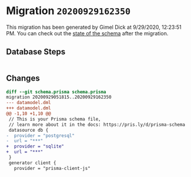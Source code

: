 # Migration `20200929162350`

This migration has been generated by Gimel Dick at 9/29/2020, 12:23:51 PM.
You can check out the [state of the schema](./schema.prisma) after the migration.

## Database Steps

```sql

```

## Changes

```diff
diff --git schema.prisma schema.prisma
migration 20200929051815..20200929162350
--- datamodel.dml
+++ datamodel.dml
@@ -1,10 +1,10 @@
 // This is your Prisma schema file,
 // learn more about it in the docs: https://pris.ly/d/prisma-schema
 datasource db {
-  provider = "postgresql"
-  url = "***"
+  provider = "sqlite"
+  url = "***"
 }
 generator client {
   provider = "prisma-client-js"
```


